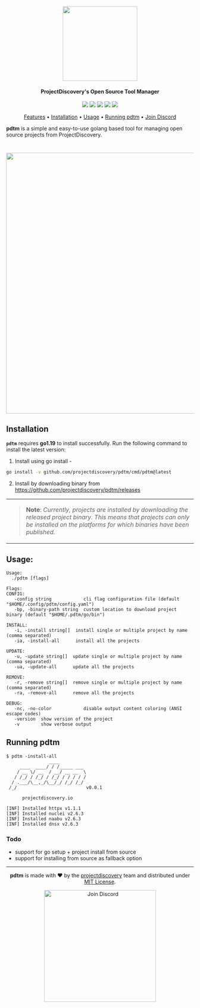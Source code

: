 <h1 align="center">
<img src="https://user-images.githubusercontent.com/8293321/211602034-411e38e9-e5df-429e-89ee-a97e3e09ebf0.png" width="200px">
<br>
</h1>

<h4 align="center">ProjectDiscovery's Open Source Tool Manager</h4>

<p align="center">
<a href="https://opensource.org/licenses/MIT"><img src="https://img.shields.io/badge/license-MIT-_red.svg"></a>
<a href="https://goreportcard.com/badge/github.com/projectdiscovery/pdtm"><img src="https://goreportcard.com/badge/github.com/projectdiscovery/pdtm"></a>
<a href="https://github.com/projectdiscovery/pdtm/releases"><img src="https://img.shields.io/github/release/projectdiscovery/pdtm"></a>
<a href="https://twitter.com/pdiscoveryio"><img src="https://img.shields.io/twitter/follow/pdiscoveryio.svg?logo=twitter"></a>
<a href="https://discord.gg/projectdiscovery"><img src="https://img.shields.io/discord/695645237418131507.svg?logo=discord"></a>
</p>

<p align="center">
  <a href="#features">Features</a> •
  <a href="#installation">Installation</a> •
  <a href="#usage">Usage</a> •
  <a href="#running-pdtm">Running pdtm</a> •
  <a href="https://discord.gg/projectdiscovery">Join Discord</a>

**pdtm** is a simple and easy-to-use golang based tool for managing open source projects from ProjectDiscovery.

</p>

<h1 align="center">
<img src="https://user-images.githubusercontent.com/8293321/212781914-bae85495-5a7b-40d7-9e05-964a8edf3b61.png" width="700px">
</h1>

## Installation


**`pdtm`** requires **go1.19** to install successfully. Run the following command to install the latest version:

1. Install using go install -

```sh
go install -v github.com/projectdiscovery/pdtm/cmd/pdtm@latest
```

2. Install by downloading binary from https://github.com/projectdiscovery/pdtm/releases

<table>
<tr>
<td>  

> **Note**:
> *Currently, projects are installed by downloading the released project binary. This means that projects can only be installed on the platforms for which binaries have been published.*

</table>
</tr>
</td> 

## Usage: 


```console
Usage:
  ./pdtm [flags]

Flags:
CONFIG:
   -config string            cli flag configuration file (default "$HOME/.config/pdtm/config.yaml")
   -bp, -binary-path string  custom location to download project binary (default "$HOME/.pdtm/go/bin")

INSTALL:
   -i, -install string[]  install single or multiple project by name (comma separated)
   -ia, -install-all      install all the projects

UPDATE:
   -u, -update string[]  update single or multiple project by name (comma separated)
   -ua, -update-all      update all the projects

REMOVE:
   -r, -remove string[]  remove single or multiple project by name (comma separated)
   -ra, -remove-all      remove all the projects

DEBUG:
   -nc, -no-color            disable output content coloring (ANSI escape codes)
   -version  show version of the project
   -v        show verbose output
```

## Running pdtm

```console
$ pdtm -install-all
                ____          
     ____  ____/ / /_____ ___ 
    / __ \/ __  / __/ __ __  \
   / /_/ / /_/ / /_/ / / / / /
  / .___/\__,_/\__/_/ /_/ /_/ 
 /_/                          v0.0.1

      projectdiscovery.io

[INF] Installed httpx v1.1.1
[INF] Installed nuclei v2.6.3
[INF] Installed naabu v2.6.3
[INF] Installed dnsx v2.6.3
``` 

### Todo

- support for go setup + project install from source
- support for installing from source as fallback option

--------

<div align="center">

**pdtm** is made with ❤️ by the [projectdiscovery](https://projectdiscovery.io) team and distributed under [MIT License](LICENSE).


<a href="https://discord.gg/projectdiscovery"><img src="https://raw.githubusercontent.com/projectdiscovery/nuclei-burp-plugin/main/static/join-discord.png" width="300" alt="Join Discord"></a>

</div>